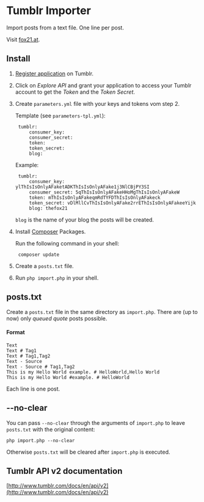 # Tumblr Importer
Import posts from a text file. One line per post.

Visit [fox21.at](http://fox21.at).

## Install
1. [Register application](http://www.tumblr.com/oauth/apps) on Tumblr.
1. Click on _Explore API_ and grant your application to access your Tumblr account to get the _Token_ and the _Token Secret_.
1. Create `parameters.yml` file with your keys and tokens vom step 2.
	
	Template (see `parameters-tpl.yml`):
	
		tumblr:
		    consumer_key: 
		    consumer_secret: 
		    token: 
		    token_secret: 
		    blog: 
	
	Example:
	
		tumblr:
		    consumer_key: ylThIsIsOnlyAFaketADKThIsIsOnlyAFake1j3NlCBjPY3SI
		    consumer_secret: 5qThIsIsOnlyAFakeHHoMgThIsIsOnlyAFakeW
		    token: mThIsIsOnlyAFakeqmRdTYFDThIsIsOnlyAFakeck
		    token_secret: vDlMllCvThIsIsOnlyAFake2rrEThIsIsOnlyAFakeeYijk
		    blog: thefox21
	
	`blog` is the name of your blog the posts will be created.

1. Install [Composer](http://getcomposer.org/) Packages.

	Run the following command in your shell:
	
		composer update

1. Create a `posts.txt` file.
1. Run `php import.php` in your shell.

## posts.txt
Create a `posts.txt` file in the same directory as `import.php`. There are (up to now) only _queued_ _quote_ posts possible.

#### Format

	Text
	Text # Tag1
	Text # Tag1,Tag2
	Text - Source
	Text - Source # Tag1,Tag2
	This is my Hello World example. # HelloWorld,Hello World
	This is my Hello World #example. # HelloWorld

Each line is one post.

## --no-clear
You can pass `--no-clear` through the arguments of `import.php` to leave `posts.txt` with the original content:

	php import.php --no-clear

Otherwise `posts.txt` will be cleared after `import.php` is executed.

## Tumblr API v2 documentation
[http://www.tumblr.com/docs/en/api/v2](http://www.tumblr.com/docs/en/api/v2)
